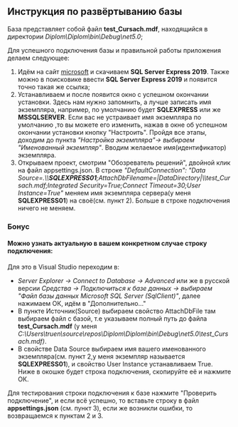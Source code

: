 <h2>Инструкция по развёртыванию базы</h2>

База представляет собой файл <b>test_Cursach.mdf</b>, находящийся в директории <i>Diplom\Diplom\bin\Debug\net5.0</i>;

Для успешного подключения базы и правильной работы приложения делаем следующее:
<ol>
<li>Идём на сайт <a href="https://docs.microsoft.com/ru-ru/sql/database-engine/configure-windows/sql-server-express-localdb?view=sql-server-ver15">microsoft</a> и скачиваем <b>SQL Server Express 2019</b>. 
Также можно в поисковике ввести <b>SQL Server Express 2019</b> и появится точно такая же ссылка;</li>

<li>Устанавливаем и после появится окно с успешном окончании установки. Здесь нам нужно запомнить, а лучше записать имя экземпляра, например, по умолчанию будет <b>SQLEXPRESS</b> или же <b>MSSQLSERVER</b>. 
Если вас не устраивает имя экземпляра по умолчанию ,то вы можете его изменить, нажав в окне об успешном окончании установки кнопку "Настроить". Пройдя все этапы, доходим до пункта <i>"Настройка экземпляра"-> выбираем "Именованный экземпляр"</i>. 
Вводим желаемое имя(идентификатор) экземпляра.</li>

<li>Открываем проект, смотрим "Обозреватель решений", двойной клик на файл appsettings.json. 
В строке <i>"DefaultConnection": "Data Source=.\\<b>SQLEXPRESS01</b>;AttachDbFilename=|DataDirectory|\\test_Cursach.mdf;Integrated Security=True;Connect Timeout=30;User Instance=True"</i> 
меняем имя экземпляра сервера(у меня <b>SQLEXPRESS01</b>) на своё(см. пункт 2). Больше в строке подключения ничего не меняем.</li>
</ol>
<h3>Бонус</h3>
<h4>Можно узнать актуальную в вашем конкретном случае строку подключения:</h4>
Для это в Visual Studio переходим в:<br>
<ul>
<li><i>Server Explorer -> Connect to Database -> Advanced </i>или же в русской версии
<i>Средства -> Подключиться к базе данных -> выбираем "Файл базы данных Microsoft SQL Server (SqlClient)"</i>, далее нажимаем ОК, идём в "Дополнительно..."</li>
<li>В пункте Источник(Source) выбираем свойство AttachDbFile там выбираем файл с базой, т.е указываем полный путь до файла <b>test_Cursach.mdf</b> (у меня <i>C:\Users\truen\source\repos\Diplom\Diplom\bin\Debug\net5.0\test_Cursach.mdf)</i>.</li>
<li>В свойстве Data Source выбираем имя вашего именованного экземпляра(см. пункт 2,у меня экземпляр называется <b>SQLEXPRESS01</b>), и свойство User Instance устанавливаем True. Ниже в окошке будет строка подключения, скопируйте её и нажмите ОК.</li>
 </ul>
Для тестирования строки подключения к базе нажмите "Проверить подключение", и если всё успешно, то вставьте строку в файл <b>appsettings.json</b> (см. пункт 3), если же возникли ошибки, то возвращаемся к пунктам 2 и 3.

